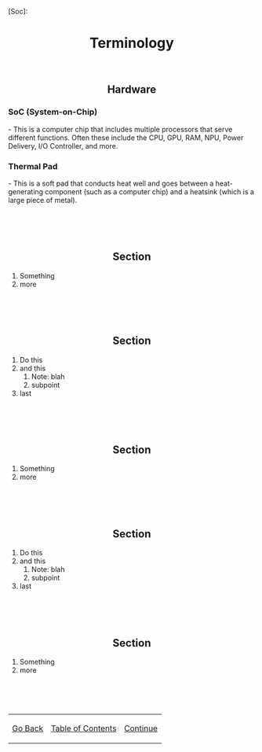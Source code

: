 [Soc]: 

<h1 align=center>Terminology</h1>

<br>

<h2 align=center>Hardware</h2>

<h3>SoC (System-on-Chip)</h3>
- This is a computer chip that includes multiple processors that serve different functions. Often these include the CPU, GPU, RAM, NPU, Power Delivery, I/O Controller, and more.
<h3>Thermal Pad</h3>
- This is a soft pad that conducts heat well and goes between a heat-generating component (such as a computer chip) and a heatsink (which is a large piece of metal).

<br><br><br>

<h2 align=center>Section</h2>

1. Something
2. more

<br><br><br>

<h2 align=center>Section</h2>

1. Do this
2. and this
    1. Note: blah
    2. subpoint
3. last

<br><br><br>

<h2 align=center>Section</h2>

1. Something
2. more

<br><br><br>

<h2 align=center>Section</h2>

1. Do this
2. and this
    1. Note: blah
    2. subpoint
3. last

<br><br><br>

<h2 align=center>Section</h2>

1. Something
2. more

<br><br><br>

<table align=center>
    <tr>
        <td>

[Go Back](/README.md)
        </td>
        <td>
[Table of Contents](/README.md)
        </td>
        <td>
[Continue](/README.md)
        </td>
    </tr>
</table>
